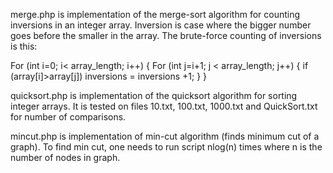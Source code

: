 merge.php is implementation of the merge-sort algorithm for counting inversions in an integer array.
Inversion is case where the bigger number goes before the smaller in the array.
The brute-force counting of inversions is this:

For (int i=0; i< array_length; i++) {
	For (int j=i+1; j < array_length; j++) {
               if (array[i]>array[j])
		inversions = inversions +1;
	}
} 


quicksort.php is implementation of the quicksort algorithm for sorting integer arrays.
It is tested on files 10.txt, 100.txt, 1000.txt and QuickSort.txt for number of comparisons.


mincut.php is implementation of min-cut algorithm (finds minimum cut of a graph). 
To find min cut, one needs to run script nlog(n) times where n is the number of nodes in graph.

